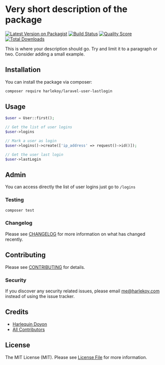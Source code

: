 # Very short description of the package

[![Latest Version on Packagist](https://img.shields.io/packagist/v/harlekoy/laravel-user-lastlogin.svg?style=flat-square)](https://packagist.org/packages/harlekoy/laravel-user-lastlogin)
[![Build Status](https://img.shields.io/travis/harlekoy/laravel-user-lastlogin/master.svg?style=flat-square)](https://travis-ci.org/harlekoy/laravel-user-lastlogin)
[![Quality Score](https://img.shields.io/scrutinizer/g/harlekoy/laravel-user-lastlogin.svg?style=flat-square)](https://scrutinizer-ci.com/g/harlekoy/laravel-user-lastlogin)
[![Total Downloads](https://img.shields.io/packagist/dt/harlekoy/laravel-user-lastlogin.svg?style=flat-square)](https://packagist.org/packages/harlekoy/laravel-user-lastlogin)


This is where your description should go. Try and limit it to a paragraph or two. Consider adding a small example.

## Installation

You can install the package via composer:

```bash
composer require harlekoy/laravel-user-lastlogin
```

## Usage

``` php
$user = User::first();

// Get the list of user logins
$user->logins

// Mark a user as login
$user->logins()->create(['ip_address' => request()->id()]);

// Get the user last login
$user->lastLogin
```

## Admin

You can access directly the list of user logins just go to `/logins`

### Testing

``` bash
composer test
```

### Changelog

Please see [CHANGELOG](CHANGELOG.md) for more information on what has changed recently.

## Contributing

Please see [CONTRIBUTING](CONTRIBUTING.md) for details.

### Security

If you discover any security related issues, please email me@harlekoy.com instead of using the issue tracker.

## Credits

- [Harlequin Doyon](https://github.com/harlekoy)
- [All Contributors](../../contributors)

## License

The MIT License (MIT). Please see [License File](LICENSE.md) for more information.
